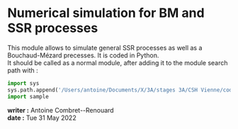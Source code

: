 # Numerical simulation for BM and SSR processes

This module allows to simulate general SSR processes as well as a Bouchaud-Mézard precesses.  It is coded in Python.  
It should be called as a normal module, after adding it to the module search path with :

```python
import sys  
sys.path.append('/Users/antoine/Documents/X/3A/stages 3A/CSH Vienne/code')  
import sample  
```

**writer :** Antoine Combret--Renouard  
**date   :** Tue 31 May 2022
